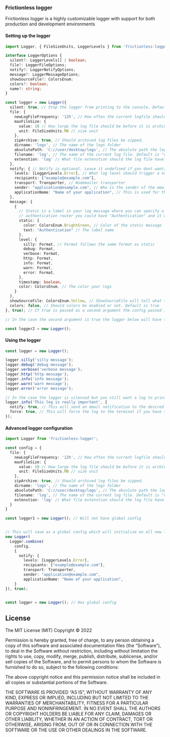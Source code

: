### Frictionless logger

Frictionless logger is a highly customizable logger with support for both production and development environments

#### Setting up the logger

```typescript
import Logger, { FileSizeUnits, LoggerLevels } from 'frictionless-logger';

interface LoggerOptions {
  silent?: LoggerLevels[] | boolean;
  file?: LoggerFileOptions;
  notify?: LoggerNotifyOptions;
  message?: LoggerMessageOptions;
  showSourceFile?: ColorsEnum;
  colors?: boolean;
  name?: string;
}

const logger = new Logger({
  silent: true, // Stop the logger from printing to the console. Default is false
  file: {
    newLogFileFrequency: '12h', // How often the current logfile should be archived and a new log file to be created
    maxFileSize: {
      value: 10 // How large the log file should be before it is archived
      unit: FileSizeUnits.MB // size unit
    },
    zipArchive: true, // Should archived log files be zipped,
    dirname: 'logs', // The name of the logs folder
    absolutePath: 'C://user/desktop/logs', // The absolute path the logs folder should be created at
    filename: 'log', // The name of the current log file. Default is "current"
    extenstion: 'log' // What file extenstion should the log file have. Default is log
  },
  notify: { // Notify is optional. Leave it undefined if you dont want/need notifications
    levels: [LoggerLevels.Error], // What log level should trigger a notification. False for disabled which is default
    recipiants: ["example@example.com"],
    transport: Transporter, // Nodemailer transporter
    sender: "application@example.com", // Who is the sender of the email
    applicationName: "Name of your application", // This is used for the subject line in the email
  },
  message: {
    {
      // Static is a label in your log message where you can specify a static message. For example in your
      // authentication router you could have "Authentication" and it would print it in your logs
      static: {
        color: ColorsEnum.BrightGreen, // Color of the static message
        text: "Authentication" // The label name
      },
      level: {
        silly: Format, // Format follows the same format as static
        debug: Format,
        verbose: Format,
        http: Format,
        info: Format,
        warn: Format,
        error: Format,
      },
      timestamp: boolean,
      color: ColorsEnum, // The color your logs
    }
  },
  showSourceFile: ColorsEnum.Yellow, // ShowSourceFile will tell what the name of the file is where your log is comming from. Default is undefined
  colors: false, // Should colors be enabled or not. Default is true
}, true); // If true is passed as a second argument the config passed into the logger constructor will be saved for future initializations of the logger

// In the case the second argument is true the logger below will have the same config

const logger2 = new Logger();
```

#### Using the logger

```typescript
const logger = new Logger();

logger.silly('silly message');
logger.debug('debug message');
logger.verbose('verbose message');
logger.http('http message');
logger.info('info message');
logger.warn('warn message');
logger.error('error message');

// In the case the logger is silenced but you still want a log to print to the console you cant pass an argument after your message
logger.info('This log is really important', {
  notify: true, // This will send an email notification to the desired recipiants
  force: true, // This will force the log to the terminal if you have silenced the logger
});
```

#### Advanced logger configuration

```typescript
import Logger from 'frictionless-logger';

const config = {
  file: {
    newLogFileFrequency: '12h', // How often the current logfile should be archived and a new log file to be created
    maxFileSize: {
      value: 10 // How large the log file should be before it is archived
      unit: FileSizeUnits.MB // size unit
    },
    zipArchive: true, // Should archived log files be zipped,
    dirname: 'logs', // The name of the logs folder
    absolutePath: 'C://user/desktop/logs', // The absolute path the logs folder should be created at
    filename: 'log', // The name of the current log file. Default is "current"
    extenstion: 'log' // What file extenstion should the log file have. Default is log
  }
}

const logger1 = new Logger(); // Will not have global config


// This will save as a global config which will initialize on all new loggers
new Logger(
  Logger.combine(
    config,
    {
      notify: {
        levels: [LoggerLevels.Error],
        recipiants: ["example@example.com"],
        transport: Transporter,
        sender: "application@example.com",
        applicationName: "Name of your application",
    }
}), true);


const logger = new Logger(); // Has global config
```

## License

The MIT License (MIT)
Copyright © 2022 <copyright holders>

Permission is hereby granted, free of charge, to any person obtaining a copy of this software and associated documentation files (the “Software”), to deal in the Software without restriction, including without limitation the rights to use, copy, modify, merge, publish, distribute, sublicense, and/or sell copies of the Software, and to permit persons to whom the Software is furnished to do so, subject to the following conditions:

The above copyright notice and this permission notice shall be included in all copies or substantial portions of the Software.

THE SOFTWARE IS PROVIDED “AS IS”, WITHOUT WARRANTY OF ANY KIND, EXPRESS OR IMPLIED, INCLUDING BUT NOT LIMITED TO THE WARRANTIES OF MERCHANTABILITY, FITNESS FOR A PARTICULAR PURPOSE AND NONINFRINGEMENT. IN NO EVENT SHALL THE AUTHORS OR COPYRIGHT HOLDERS BE LIABLE FOR ANY CLAIM, DAMAGES OR OTHER LIABILITY, WHETHER IN AN ACTION OF CONTRACT, TORT OR OTHERWISE, ARISING FROM, OUT OF OR IN CONNECTION WITH THE SOFTWARE OR THE USE OR OTHER DEALINGS IN THE SOFTWARE.
